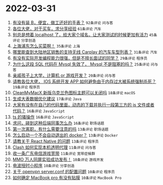# 2022-03-31

1. [有没有装 B，便宜，做工还好的手表？](https://www.v2ex.com/t/844000) `92条评论` `问与答`
1. [各位大佬，对于买车，求分享经验](https://www.v2ex.com/t/844041) `61条评论` `汽车`
1. [别总是想着 localhost 了，给大家个域名，让大家测试的时候更加有活力](https://www.v2ex.com/t/844029) `45条评论` `分享创造`
1. [上海浦东怎么买菜啊！](https://www.v2ex.com/t/844100) `35条评论` `上海`
1. [哪里能查到大陆地区销售的支持无线 Carplay 的汽车车型列表？](https://www.v2ex.com/t/844077) `31条评论` `汽车`
1. [有没有实际开发编程能力很强，但是不擅长面试的同学？](https://www.v2ex.com/t/844102) `29条评论` `程序员`
1. [为什么这段 SQL 代码在 Mysql 失效了， Mysql 不是阻塞的吗？](https://www.v2ex.com/t/844048) `25条评论` `问与答`
1. [亲戚孩子上大学，计算机 or 游戏开发？](https://www.v2ex.com/t/844076) `20条评论` `问与答`
1. [请教各位大佬， IOS 系统开发 APP 如何避免由于内存过大被系统强制杀死？](https://www.v2ex.com/t/844054) `19条评论` `程序员`
1. [CleanMyMacX 新版乌克兰色图标主题可以关闭吗](https://www.v2ex.com/t/844061) `18条评论` `macOS`
1. [生成大表数据优化建议](https://www.v2ex.com/t/844031) `17条评论` `Java`
1. [大家有没有在自己的代码里面，动态的下载并执行一段第三方的 js 文件或者代码？](https://www.v2ex.com/t/844060) `16条评论` `JavaScript`
1. [ts 的骚操作](https://www.v2ex.com/t/844056) `16条评论` `JavaScript`
1. [求问，碰到这种后端同事怎么办](https://www.v2ex.com/t/844038) `16条评论` `职场话题`
1. [第一次离职，有什么需要注意的吗](https://www.v2ex.com/t/844046) `13条评论` `职场话题`
1. [怎么启动一个不会自动退出的 docker？](https://www.v2ex.com/t/844037) `13条评论` `Docker`
1. [请教关于 React Native 的问题](https://www.v2ex.com/t/843995) `13条评论` `程序员`
1. [Clash 如何实现本机透明代理](https://www.v2ex.com/t/844082) `11条评论` `问与答`
1. [收一条广东电信游戏宽带](https://www.v2ex.com/t/844078) `11条评论` `宽带症候群`
1. [MMO 万人同屏实验成功发布！](https://www.v2ex.com/t/844129) `10条评论` `游戏开发`
1. [电波授时小程序](https://www.v2ex.com/t/844122) `10条评论` `分享创造`
1. [关于 openvpn server.conf 的配置问题](https://www.v2ex.com/t/844094) `10条评论` `程序员`
1. [如何确定 MacBook pro 有没有贴膜](https://www.v2ex.com/t/844072) `10条评论` `MacBook Pro`
